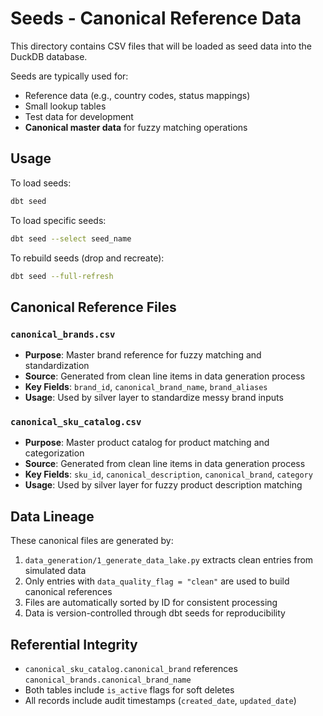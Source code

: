# Seeds - Canonical Reference Data

This directory contains CSV files that will be loaded as seed data into the DuckDB database.

Seeds are typically used for:
- Reference data (e.g., country codes, status mappings)
- Small lookup tables
- Test data for development
- **Canonical master data** for fuzzy matching operations

## Usage

To load seeds:
```bash
dbt seed
```

To load specific seeds:
```bash
dbt seed --select seed_name
```

To rebuild seeds (drop and recreate):
```bash
dbt seed --full-refresh
```

## Canonical Reference Files

### `canonical_brands.csv`
- **Purpose**: Master brand reference for fuzzy matching and standardization
- **Source**: Generated from clean line items in data generation process
- **Key Fields**: `brand_id`, `canonical_brand_name`, `brand_aliases`
- **Usage**: Used by silver layer to standardize messy brand inputs

### `canonical_sku_catalog.csv`  
- **Purpose**: Master product catalog for product matching and categorization
- **Source**: Generated from clean line items in data generation process
- **Key Fields**: `sku_id`, `canonical_description`, `canonical_brand`, `category`
- **Usage**: Used by silver layer for fuzzy product description matching

## Data Lineage

These canonical files are generated by:
1. `data_generation/1_generate_data_lake.py` extracts clean entries from simulated data
2. Only entries with `data_quality_flag = "clean"` are used to build canonical references
3. Files are automatically sorted by ID for consistent processing
4. Data is version-controlled through dbt seeds for reproducibility

## Referential Integrity

- `canonical_sku_catalog.canonical_brand` references `canonical_brands.canonical_brand_name`
- Both tables include `is_active` flags for soft deletes
- All records include audit timestamps (`created_date`, `updated_date`)